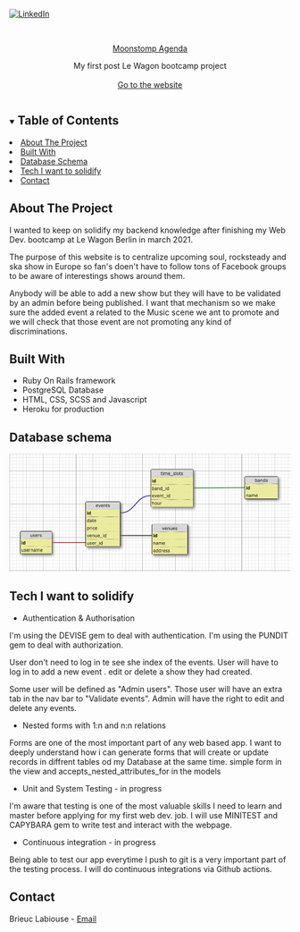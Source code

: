 
[![LinkedIn][linkedin-shield]][linkedin-url]



<!-- PROJECT LOGO -->
<br />
<p align="center">
  <a href="https://github.com/BrieucBadasonic/skagenda"> Moonstomp Agenda </a>

  <p align="center">
    My first post Le Wagon bootcamp project
    <br />
    <br />
    <a href="https://moonstomp-agenda.herokuapp.com">Go to the website</a>
  </p>
</p>



<!-- TABLE OF CONTENTS -->
<details open="open">
  <summary><h2 style="display: inline-block">Table of Contents</h2></summary>
    <li><a href="#about-the-project">About The Project</a></li>
    <li><a href="#built-with">Built With</a></li>
    <li><a href="#Database-schema">Database Schema</a></li>
    <li><a href="#Tech-I-want-to-solidify">Tech I want to solidify</a></li>
    <li><a href="#Contact">Contact</a></li>
</details>



<!-- ABOUT THE PROJECT -->
## About The Project

I wanted to keep on solidify my backend knowledge after finishing my Web Dev. bootcamp at Le Wagon Berlin in march 2021.

The purpose of this website is to centralize upcoming soul, rocksteady and ska show in Europe so fan's doen't have to follow tons
of Facebook groups to be aware of interestings shows around them.

Anybody will be able to add a new show but they will have to be validated by an admin before being published.
I want that mechanism so we make sure the added event a related to the Music scene we ant to promote and we will check
that those event are not promoting any kind of discriminations.


## Built With

* Ruby On Rails framework
* PostgreSQL Database
* HTML, CSS, SCSS and Javascript
* Heroku for production


## Database schema

<img src="./app/assets/images/db_schema.png" alt="DB schema">


## Tech I want to solidify

* Authentication & Authorisation

I'm using the DEVISE gem to deal with authentication.
I'm using the PUNDIT gem to deal with authorization.

User don't need to log in te see she index of the events.
User will have to log in to add a new event .
                            edit or delete a show they had created.

Some user will be defined as "Admin users".
Those user will have an extra tab in the nav bar to "Validate events".
Admin will have the right to edit and delete any events.

* Nested forms with 1:n and n:n relations

Forms are one of the most important part of any web based app.
I want to deeply understand how i can generate forms that will create or update records in
diffrent tables od my Database at the same time.
simple form in the view and accepts_nested_attributes_for in the models


* Unit and System Testing - in progress

I'm aware that testing is one of the most valuable skills I need to learn and master before
applying for my first web dev. job.
I will use MINITEST and CAPYBARA gem to write test and interact with the webpage.


* Continuous integration - in progress

Being able to test our app everytime I push to git is a very important part of the testing process.
I will do continuous integrations via Github actions.



## Contact

Brieuc Labiouse - [Email](brieuclabiouse@gmail.com)



<!-- MARKDOWN LINKS & IMAGES -->

[linkedin-shield]: https://img.shields.io/badge/-LinkedIn-black.svg?style=for-the-badge&logo=linkedin&colorB=555
[linkedin-url]: https://www.linkedin.com/in/brieuc-labiouse/
